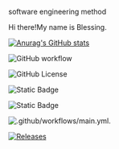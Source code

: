 software engineering method


Hi there!My name is Blessing.

[![Anurag's GitHub stats](https://github-readme-stats.vercel.app/api?username=BlessingAyoola)](https://github.com/anuraghazra/github-readme-stats)


![GitHub workflow](https://github.com/BlessingAyoola/sem/actions/workflows/main.yml/badge.svg)

![GitHub License](https://img.shields.io/github/license/Build/passing)

![Static Badge](https://img.shields.io/badge/Build%20passing-green?style=flat&logoColor=black&labelColor=black&color=green)


![Static Badge](https://img.shields.io/badge/Licence%20Apache-2.0-green?style=flat&logoColor=black&labelColor=black&color=green)

![.github/workflows/main.yml.](https://github.com/BlessingAyoola/sem/actions/workflows/main.yml/badge.svg)


[![Releases](https://img.shields.io/github/release/<BlessingAyoola>/<sem>/all.svg?style=flat-square)](https://github.com/BlessingAyoola>/<sem>/releases)







